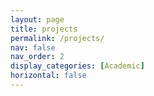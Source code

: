```yaml
---
layout: page
title: projects
permalink: /projects/
nav: false
nav_order: 2
display_categories: [Academic]
horizontal: false
---
```



